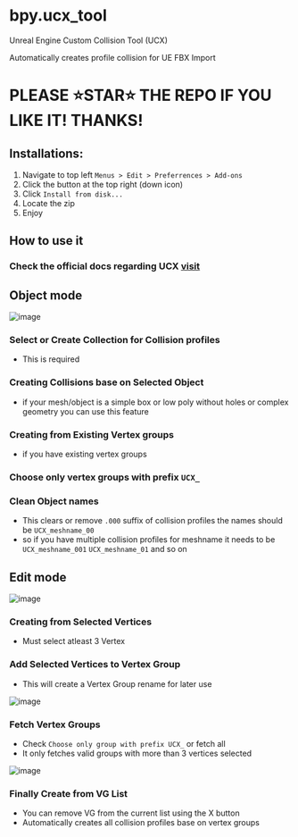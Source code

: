 # bpy.ucx_tool
Unreal Engine Custom Collision Tool (UCX)

Automatically creates profile collision for UE FBX Import

# PLEASE ⭐STAR⭐ THE REPO IF YOU LIKE IT! THANKS!

## Installations:
1. Navigate to top left `Menus > Edit > Preferrences > Add-ons`
2. Click the button at the top right (down icon)
3. Click `Install from disk...`
4. Locate the zip 
5. Enjoy

## How to use it
### Check the official docs regarding UCX [visit](https://dev.epicgames.com/documentation/en-us/unreal-engine/fbx-static-mesh-pipeline?application_version=4.27)

## Object mode

![image](https://github.com/user-attachments/assets/67eb663c-f566-4e32-82cb-062810bc542f)

### Select or Create Collection for Collision profiles
- This is required

### Creating Collisions base on Selected Object
- if your mesh/object is a simple box or low poly without holes or complex geometry you can use this feature

### Creating from Existing Vertex groups
- if you have existing vertex groups

### Choose only vertex groups with prefix `UCX_`

### Clean Object names
- This clears or remove `.000` suffix of collision profiles the names should be `UCX_meshname_00`
- so if you have multiple collision profiles for meshname it needs to be `UCX_meshname_001` `UCX_meshname_01` and so on

## Edit mode

![image](https://github.com/user-attachments/assets/d4af691b-27b9-44b3-8dd8-2213fe70b26c)

### Creating from Selected Vertices
- Must select atleast 3 Vertex

### Add Selected Vertices to Vertex Group
- This will create a Vertex Group rename for later use

![image](https://github.com/user-attachments/assets/1611b12c-7572-4d09-bdfc-d8f66c207699)

### Fetch Vertex Groups
- Check `Choose only group with prefix UCX_` or fetch all
- It only fetches valid groups with more than 3 vertices selected

![image](https://github.com/user-attachments/assets/ee63f09f-4f0f-47e2-9a48-2aa33fbc676b)

### Finally Create from VG List
- You can remove VG from the current list using the X button
- Automatically creates all collision profiles base on vertex groups




